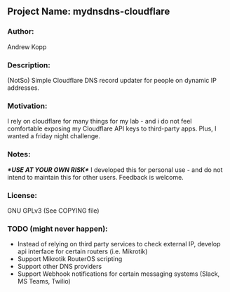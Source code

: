 <h2>Project Name: mydnsdns-cloudflare</h2> 

<h3>Author:</h3>
Andrew Kopp

<h3>Description:</h3> 
(NotSo) Simple Cloudflare DNS record updater for people on dynamic IP addresses.

<h3>Motivation:</h3>
I rely on cloudflare for many things for my lab - and i do not feel comfortable exposing my Cloudflare API keys to third-party apps. Plus, I wanted a friday night challenge.

<h3>Notes:</h3>
<i><b>*USE AT YOUR OWN RISK*</i></b>
I developed this for personal use - and do not intend to maintain this for other users. Feedback is welcome.

<h3>License:</h3> 
GNU GPLv3 (See COPYING file)


<h3>TODO (might never happen):</h3>

- Instead of relying on third party services to check external IP, develop api interface for certain routers (i.e. Mikrotik)
- Support Mikrotik RouterOS scripting
- Support other DNS providers
- Support Webhook notifications for certain messaging systems (Slack, MS Teams, Twilio)


